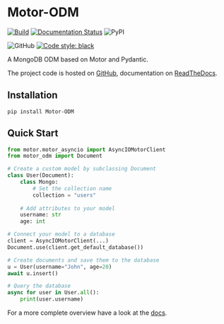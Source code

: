 # Motor-ODM
[![Build](https://github.com/Codello/Motor-ODM/workflows/Build/badge.svg)](https://github.com/Codello/Motor-ODM/actions?query=workflow%3ABuild)
[![Documentation Status](https://readthedocs.org/projects/motor-odm/badge/?version=latest)](https://motor-odm.readthedocs.io/en/latest/?badge=latest)
![PyPI](https://img.shields.io/pypi/v/Motor-ODM)

![GitHub](https://img.shields.io/github/license/Codello/Motor-ODM)
[![Code style: black](https://img.shields.io/badge/code%20style-black-000000.svg)](https://github.com/psf/black)

A MongoDB ODM based on Motor and Pydantic.

The project code is hosted on [GitHub](https://github.com/Codello/Motor-ODM), documentation on [ReadTheDocs](https://motor-odm.readthedocs.io/).


## Installation

```shell script
pip install Motor-ODM
```

## Quick Start
```python
from motor.motor_asyncio import AsyncIOMotorClient
from motor_odm import Document

# Create a custom model by subclassing Document
class User(Document):
    class Mongo:
        # Set the collection name
        collection = "users"
    
    # Add attributes to your model
    username: str
    age: int

# Connect your model to a database
client = AsyncIOMotorClient(...)
Document.use(client.get_default_database())

# Create documents and save them to the database
u = User(username="John", age=20)
await u.insert()

# Query the database
async for user in User.all():
    print(user.username)
```

For a more complete overview have a look at the [docs](https://motor-odm.readthedocs.io/).
